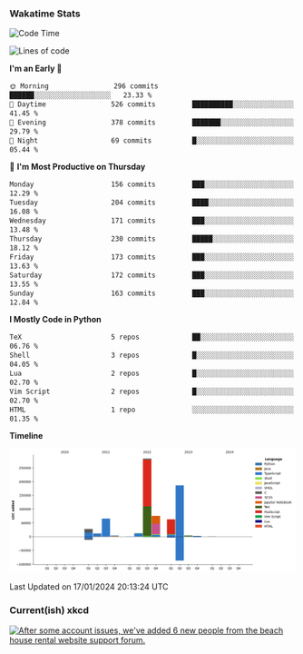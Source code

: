 ### Wakatime Stats
<!--START_SECTION:waka-->
![Code Time](http://img.shields.io/badge/Code%20Time-2%2C281%20hrs%206%20mins-blue)

![Lines of code](https://img.shields.io/badge/From%20Hello%20World%20I%27ve%20Written-734.6%20thousand%20lines%20of%20code-blue)

**I'm an Early 🐤** 

```text
🌞 Morning                296 commits         ██████░░░░░░░░░░░░░░░░░░░   23.33 % 
🌆 Daytime                526 commits         ██████████░░░░░░░░░░░░░░░   41.45 % 
🌃 Evening                378 commits         ███████░░░░░░░░░░░░░░░░░░   29.79 % 
🌙 Night                  69 commits          █░░░░░░░░░░░░░░░░░░░░░░░░   05.44 % 
```
📅 **I'm Most Productive on Thursday** 

```text
Monday                   156 commits         ███░░░░░░░░░░░░░░░░░░░░░░   12.29 % 
Tuesday                  204 commits         ████░░░░░░░░░░░░░░░░░░░░░   16.08 % 
Wednesday                171 commits         ███░░░░░░░░░░░░░░░░░░░░░░   13.48 % 
Thursday                 230 commits         █████░░░░░░░░░░░░░░░░░░░░   18.12 % 
Friday                   173 commits         ███░░░░░░░░░░░░░░░░░░░░░░   13.63 % 
Saturday                 172 commits         ███░░░░░░░░░░░░░░░░░░░░░░   13.55 % 
Sunday                   163 commits         ███░░░░░░░░░░░░░░░░░░░░░░   12.84 % 
```


**I Mostly Code in Python** 

```text
TeX                      5 repos             ██░░░░░░░░░░░░░░░░░░░░░░░   06.76 % 
Shell                    3 repos             █░░░░░░░░░░░░░░░░░░░░░░░░   04.05 % 
Lua                      2 repos             █░░░░░░░░░░░░░░░░░░░░░░░░   02.70 % 
Vim Script               2 repos             █░░░░░░░░░░░░░░░░░░░░░░░░   02.70 % 
HTML                     1 repo              ░░░░░░░░░░░░░░░░░░░░░░░░░   01.35 % 
```



**Timeline**

![Lines of Code chart](https://raw.githubusercontent.com/joshuajeschek/joshuajeschek/main/assets/bar_graph.png)


 Last Updated on 17/01/2024 20:13:24 UTC
<!--END_SECTION:waka-->

### Current(ish) xkcd
<a id="xkcd-a" title="After some account issues, we've added 6 new people from the beach house rental website support forum." href="https://www.xkcd.com" target="_blank">
        <img align="center" id="xkcd-img" src="https://imgs.xkcd.com/comics/bug_thread.png" alt="After some account issues, we've added 6 new people from the beach house rental website support forum." height=300 />
</a>
